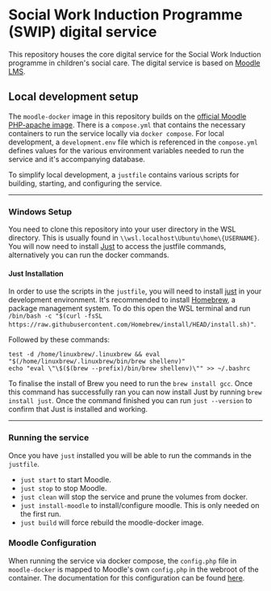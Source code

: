 # Social Work Induction Programme (SWIP) digital service

This repository houses the core digital service for the Social Work Induction programme in children's social care. The digital service is based on [Moodle LMS](https://moodle.org).

## Local development setup
The `moodle-docker` image in this repository builds on the [official Moodle PHP-apache image](https://github.com/moodlehq/moodle-php-apache). There is a `compose.yml` that contains the necessary containers to run the service locally via `docker compose`.
For local development, a `development.env` file which is referenced in the `compose.yml` defines values for the various environment variables needed to run the service and it's accompanying database.

To simplify local development, a `justfile` contains various scripts for building, starting, and configuring the service.

---
### Windows Setup
You need to clone this repository into your user directory in the WSL directory. This is usually found in `\\wsl.localhost\Ubuntu\home\{USERNAME}`. You will now need to install [Just](https://github.com/casey/just) to access the justfile commands, alternatively you can run the docker commands.

#### Just Installation
In order to use the scripts in the `justfile`, you will need to install [just](https://github.com/casey/just) in your development environment.
It's recommended to install [Homebrew](https://brew.sh/), a package management system. To do this open the WSL terminal and run `/bin/bash -c "$(curl -fsSL https://raw.githubusercontent.com/Homebrew/install/HEAD/install.sh)"`.

Followed by these commands:
```
test -d /home/linuxbrew/.linuxbrew && eval "$(/home/linuxbrew/.linuxbrew/bin/brew shellenv)"
echo "eval \"\$($(brew --prefix)/bin/brew shellenv)\"" >> ~/.bashrc
```

To finalise the install of Brew you need to run the  `brew install gcc`. Once this command has successfully ran you can now install Just by running `brew install just`. Once the command finished you can run `just --version` to confirm that Just is installed and working.

---

### Running the service
Once you have `just` installed you will be able to run the commands in the `justfile`.
- `just start` to start Moodle.
- `just stop` to stop Moodle.
- `just clean` will stop the service and prune the volumes from docker.
- `just install-moodle` to install/configure moodle. This is only needed on the first run.
- `just build` will force rebuild the moodle-docker image.

### Moodle Configuration

When running the service via docker compose, the `config.php` file in `moodle-docker` is mapped to Moodle's own `config.php` in the webroot of the container. The documentation for this configuration can be found [here](https://docs.moodle.org/405/en/Configuration_file).
